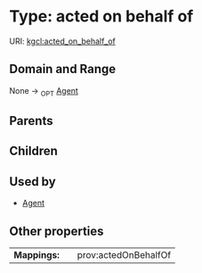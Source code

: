 
# Type: acted on behalf of




URI: [kgcl:acted_on_behalf_of](http://w3id.org/kgclacted_on_behalf_of)


## Domain and Range

None ->  <sub>OPT</sub> [Agent](Agent.md)

## Parents


## Children


## Used by

 * [Agent](Agent.md)

## Other properties

|  |  |  |
| --- | --- | --- |
| **Mappings:** | | prov:actedOnBehalfOf |

